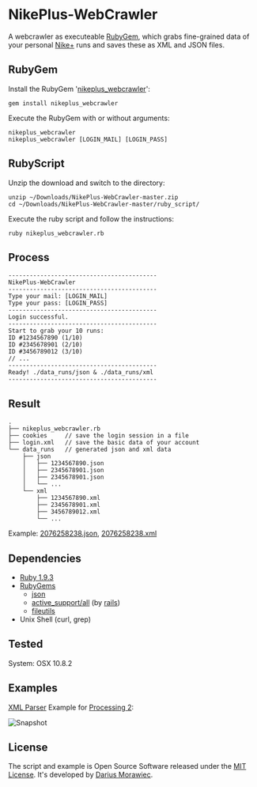 # NikePlus-WebCrawler

A webcrawler as executeable [RubyGem](https://rubygems.org/), which grabs fine-grained data of your personal [Nike+](http://nikeplus.nike.com/plus/) runs and saves these as XML and JSON files.

## RubyGem

Install the RubyGem '[nikeplus_webcrawler](https://rubygems.org/gems/nikeplus_webcrawler)':

```
gem install nikeplus_webcrawler
``` 

Execute the RubyGem with or without arguments:

```
nikeplus_webcrawler
nikeplus_webcrawler [LOGIN_MAIL] [LOGIN_PASS]
``` 

## RubyScript

Unzip the download and switch to the directory:

```
unzip ~/Downloads/NikePlus-WebCrawler-master.zip
cd ~/Downloads/NikePlus-WebCrawler-master/ruby_script/
``` 

Execute the ruby script and follow the instructions:

```
ruby nikeplus_webcrawler.rb
``` 

## Process

```
------------------------------------------
NikePlus-WebCrawler
------------------------------------------
Type your mail: [LOGIN_MAIL]
Type your pass: [LOGIN_PASS]
------------------------------------------
Login successful.
------------------------------------------
Start to grab your 10 runs:
ID #1234567890 (1/10)
ID #2345678901 (2/10)
ID #3456789012 (3/10)
// ...
------------------------------------------
Ready! ./data_runs/json & ./data_runs/xml
------------------------------------------
```

## Result

```
.
├── nikeplus_webcrawler.rb
├── cookies     // save the login session in a file
├── login.xml   // save the basic data of your account
└── data_runs   // generated json and xml data
    ├── json
    │   ├── 1234567890.json
    │   ├── 2345678901.json
    │   ├── 2345678901.json
    │   └── ...
    └── xml
        ├── 1234567890.xml
        ├── 2345678901.xml
        ├── 3456789012.xml
        └── ...
```

Example: [2076258238.json](https://github.com/voidplus/nikeplus-webcrawler/blob/master/ruby_script/data_runs/json/2076258238.json), [2076258238.xml](https://github.com/voidplus/nikeplus-webcrawler/blob/master/ruby_script/data_runs/xml/2076258238.xml)

## Dependencies

* [Ruby 1.9.3](http://www.ruby-lang.org/)
* [RubyGems](http://rubygems.org/)
	* [json](https://rubygems.org/gems/json)
	* [active_support/all](https://rubygems.org/gems/active_support) (by [rails](http://rubyonrails.org/))
	* [fileutils](https://rubygems.org/gems/fileutils)
* Unix Shell (curl, grep)

## Tested

System: OSX 10.8.2

## Examples

[XML Parser](https://github.com/voidplus/NikePlus-WebCrawler/tree/master/examples_of_parsers/processing_2_sketch/NikeRunParser) Example for [Processing 2](http://processing.org/):

![Snapshot](https://raw.github.com/voidplus/NikePlus-WebCrawler/master/examples_of_parsers/processing_2_sketch/NikeRunParser/snapshot.png)

## License

The script and example is Open Source Software released under the [MIT License](https://raw.github.com/voidplus/NikePlus-WebCrawler/master/MIT-LICENSE.txt). It's developed by [Darius Morawiec](http://voidplus.de).
